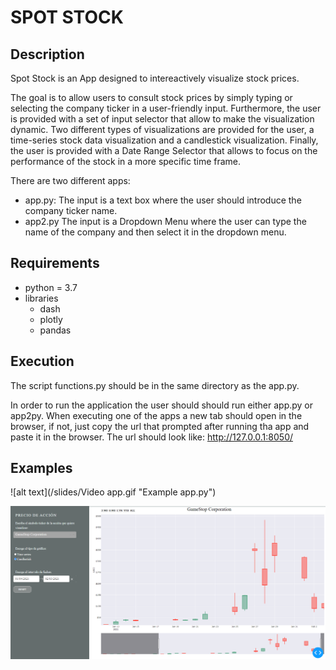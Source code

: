 # SPOT STOCK

## Description

Spot Stock is an App designed to intereactively visualize stock prices.

The goal is to allow users to consult stock prices by simply typing or selecting the company ticker in a user-friendly input. Furthermore, the user is provided with a set of input selector that allow to make the visualization dynamic. Two different types of visualizations are provided for the user, a time-series stock data visualization and a candlestick visualization. Finally, the user is provided with a Date Range Selector that allows to focus on the performance of the stock in a more specific time frame.

There are two different apps:
* app.py: The input is a text box where the user should introduce the company ticker name.
* app2.py The input is a Dropdown Menu where the user can type the name of the company and then select it in the dropdown menu.


## Requirements

* python = 3.7
* libraries
  * dash
  * plotly
  * pandas
  
 ## Execution
 
The script functions.py should be in the same directory as the app.py.

In order to run the application the user should should run either app.py or app2py. When executing one of the apps a new tab should open in the browser, if not, just copy the url that prompted after running tha app and paste it in the browser. The url should look like: http://127.0.0.1:8050/

## Examples

![alt text](/slides/Video app.gif "Example app.py")

![alt text](/slides/example2.PNG "Example app2.py")
